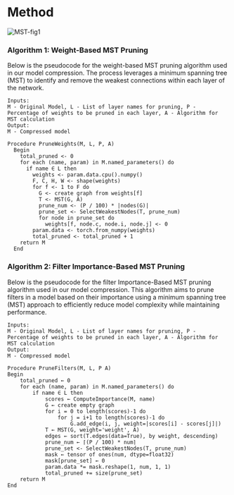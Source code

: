 # Method
![MST-fig1](/static/그림1.png)

### Algorithm 1: Weight-Based MST Pruning
Below is the pseudocode for the weight-based MST pruning algorithm used in our model compression. The process leverages a minimum spanning tree (MST) to identify and remove the weakest connections within each layer of the network.

```plaintext
Inputs:
M - Original Model, L - List of layer names for pruning, P - Percentage of weights to be pruned in each layer, A - Algorithm for MST calculation
Output:
M - Compressed model

Procedure PruneWeights(M, L, P, A)
  Begin
    total_pruned <- 0
    for each (name, param) in M.named_parameters() do
      if name ∈ L then
        weights <- param.data.cpu().numpy()
        F, C, H, W <- shape(weights)
        for f <- 1 to F do
          G <- create graph from weights[f]
          T <- MST(G, A)
          prune_num <- (P / 100) * |nodes(G)|
          prune_set <- SelectWeakestNodes(T, prune_num)
          for node in prune_set do
            weights[f, node.c, node.i, node.j] <- 0
        param.data <- torch.from_numpy(weights)
        total_pruned <- total_pruned + 1
    return M
  End
```

### Algorithm 2: Filter Importance-Based MST Pruning
Below is the pseudocode for the filter Importance-Based MST pruning algorithm used in our model compression. This algorithm aims to prune filters in a model based on their importance using a minimum spanning tree (MST) approach to efficiently reduce model complexity while maintaining performance.

```plaintext
Inputs:
M - Original Model, L - List of layer names for pruning, P - Percentage of weights to be pruned in each layer, A - Algorithm for MST calculation
Output:
M - Compressed model

Procedure PruneFilters(M, L, P A)
Begin
    total_pruned ← 0
    for each (name, param) in M.named_parameters() do
        if name ∈ L then
            scores ← ComputeImportance(M, name)
            G ← create empty graph
            for i = 0 to length(scores)-1 do
                for j = i+1 to length(scores)-1 do
                    G.add_edge(i, j, weight=|scores[i] - scores[j]|)
            T ← MST(G, weight='weight', A)
            edges ← sort(T.edges(data=True), by weight, descending)
            prune_num ← ⌈(P / 100) * num⌉
            prune_set <- SelectWeakestNodes(T, prune_num)
            mask ← tensor of ones(num, dtype=float32)
            mask[prune_set] ← 0
            param.data *= mask.reshape(1, num, 1, 1)
            total_pruned += size(prune_set)
    return M
End
```
